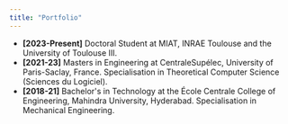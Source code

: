 ```yaml
---
title: "Portfolio"
---
```


- **[2023-Present]** Doctoral Student at MIAT, INRAE Toulouse and the University of Toulouse III.
- **[2021-23]** Masters in Engineering at CentraleSupélec, University of Paris-Saclay, France. Specialisation in Theoretical Computer Science (Sciences du Logiciel).
- **[2018-21]** Bachelor's in Technology at the École Centrale College of Engineering, Mahindra University, Hyderabad. Specialisation in Mechanical Engineering.
